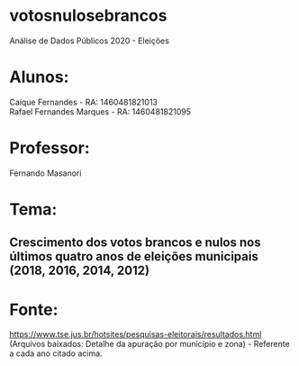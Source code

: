 # votosnulosebrancos
Análise de Dados Públicos 2020 - Eleições

# Alunos:
Caíque Fernandes - RA: 1460481821013 <br>
Rafael Fernandes Marques - RA: 1460481821095

# Professor:
Fernando Masanori

# Tema:
## Crescimento dos votos brancos e nulos nos últimos quatro anos de eleições municipais <br> (2018, 2016, 2014, 2012)

# Fonte:
https://www.tse.jus.br/hotsites/pesquisas-eleitorais/resultados.html <br>
(Arquivos baixados: Detalhe da apuração por município e zona) - Referente a cada ano citado acima.
